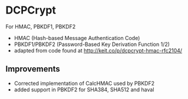 # DCPCrypt  
For HMAC, PBKDF1, PBKDF2

*  HMAC (Hash-based Message Authentication Code)
*  PBKDF1/PBKDF2 (Password-Based Key Derivation Function 1/2)
*  adapted from code found at http://keit.co/p/dcpcrypt-hmac-rfc2104/

## Improvements

* Corrected implementation of CalcHMAC used by PBKDF2 
* added support in PBKDF2 for SHA384, SHA512 and haval
